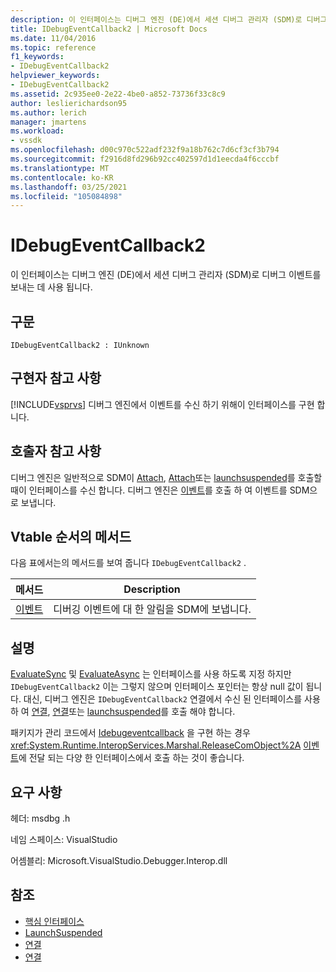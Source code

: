 ```yaml
---
description: 이 인터페이스는 디버그 엔진 (DE)에서 세션 디버그 관리자 (SDM)로 디버그 이벤트를 보내는 데 사용 됩니다.
title: IDebugEventCallback2 | Microsoft Docs
ms.date: 11/04/2016
ms.topic: reference
f1_keywords:
- IDebugEventCallback2
helpviewer_keywords:
- IDebugEventCallback2
ms.assetid: 2c935ee0-2e22-4be0-a852-73736f33c8c9
author: leslierichardson95
ms.author: lerich
manager: jmartens
ms.workload:
- vssdk
ms.openlocfilehash: d00c970c522adf232f9a18b762c7d6cf3cf3b794
ms.sourcegitcommit: f2916d8fd296b92cc402597d1d1eecda4f6cccbf
ms.translationtype: MT
ms.contentlocale: ko-KR
ms.lasthandoff: 03/25/2021
ms.locfileid: "105084898"
---
```

# <a name="idebugeventcallback2"></a>IDebugEventCallback2
이 인터페이스는 디버그 엔진 (DE)에서 세션 디버그 관리자 (SDM)로 디버그 이벤트를 보내는 데 사용 됩니다.

## <a name="syntax"></a>구문

```
IDebugEventCallback2 : IUnknown
```

## <a name="notes-for-implementers"></a>구현자 참고 사항
 [!INCLUDE[vsprvs](../../../code-quality/includes/vsprvs_md.md)] 디버그 엔진에서 이벤트를 수신 하기 위해이 인터페이스를 구현 합니다.

## <a name="notes-for-callers"></a>호출자 참고 사항
 디버그 엔진은 일반적으로 SDM이 [Attach](../../../extensibility/debugger/reference/idebugprogram2-attach.md), [Attach](../../../extensibility/debugger/reference/idebugengine2-attach.md)또는 [launchsuspended](../../../extensibility/debugger/reference/idebugenginelaunch2-launchsuspended.md)를 호출할 때이 인터페이스를 수신 합니다. 디버그 엔진은 [이벤트](../../../extensibility/debugger/reference/idebugeventcallback2-event.md)를 호출 하 여 이벤트를 SDM으로 보냅니다.

## <a name="methods-in-vtable-order"></a>Vtable 순서의 메서드
 다음 표에서는의 메서드를 보여 줍니다 `IDebugEventCallback2` .

|메서드|Description|
|------------|-----------------|
|[이벤트](../../../extensibility/debugger/reference/idebugeventcallback2-event.md)|디버깅 이벤트에 대 한 알림을 SDM에 보냅니다.|

## <a name="remarks"></a>설명
 [EvaluateSync](../../../extensibility/debugger/reference/idebugexpression2-evaluatesync.md) 및 [EvaluateAsync](../../../extensibility/debugger/reference/idebugexpression2-evaluateasync.md) 는 인터페이스를 사용 하도록 지정 하지만 `IDebugEventCallback2` 이는 그렇지 않으며 인터페이스 포인터는 항상 null 값이 됩니다. 대신, 디버그 엔진은 `IDebugEventCallback2` 연결에서 수신 된 인터페이스를 사용 하 여 [연결](../../../extensibility/debugger/reference/idebugprogram2-attach.md), [연결](../../../extensibility/debugger/reference/idebugengine2-attach.md)또는 [launchsuspended](../../../extensibility/debugger/reference/idebugenginelaunch2-launchsuspended.md)를 호출 해야 합니다.

 패키지가 관리 코드에서 [Idebugeventcallback](../../../extensibility/debugger/reference/idebugeventcallback2.md) 을 구현 하는 경우 <xref:System.Runtime.InteropServices.Marshal.ReleaseComObject%2A> [이벤트](../../../extensibility/debugger/reference/idebugeventcallback2-event.md)에 전달 되는 다양 한 인터페이스에서 호출 하는 것이 좋습니다.

## <a name="requirements"></a>요구 사항
 헤더: msdbg .h

 네임 스페이스: VisualStudio

 어셈블리: Microsoft.VisualStudio.Debugger.Interop.dll

## <a name="see-also"></a>참조
- [핵심 인터페이스](../../../extensibility/debugger/reference/core-interfaces.md)
- [LaunchSuspended](../../../extensibility/debugger/reference/idebugenginelaunch2-launchsuspended.md)
- [연결](../../../extensibility/debugger/reference/idebugprogram2-attach.md)
- [연결](../../../extensibility/debugger/reference/idebugengine2-attach.md)
